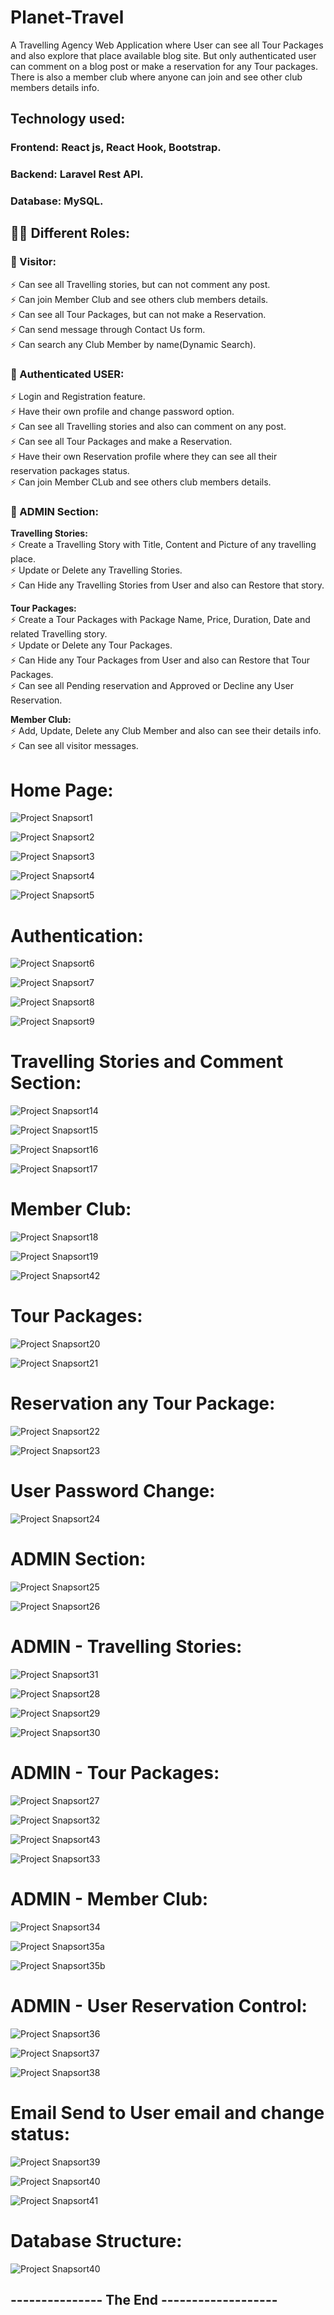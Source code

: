 # Planet-Travel
A Travelling Agency Web Application where User can see all Tour Packages and also explore that place available blog site. But only authenticated user can comment on a blog post or make a reservation for any Tour packages. There is also a member club where anyone can join and see other club members details info.

## Technology used: 
  ### Frontend: React js, React Hook, Bootstrap.
  ### Backend: Laravel Rest API.
  ### Database: MySQL.
  
##
## 👨‍💻 Different Roles:
### 🌱 Visitor:
   ⚡ Can see all Travelling stories, but can not comment any post. <br/>
   ⚡ Can join Member Club and see others club members details. <br/>
   ⚡ Can see all Tour Packages, but can not make a Reservation. <br/>
   ⚡ Can send message through Contact Us form. <br/>
   ⚡ Can search any Club Member by name(Dynamic Search). <br/>
 
 ### 🌱 Authenticated USER:
   ⚡ Login and Registration feature. <br/>
   ⚡ Have their own profile and change password option. <br/>
   ⚡ Can see all Travelling stories and also can comment on any post. <br/>
   ⚡ Can see all Tour Packages and make a Reservation. <br/>
   ⚡ Have their own Reservation profile where they can see all their reservation packages status. <br/>
   ⚡ Can join Member CLub and see others club members details. <br/>
   
 ### 🌱 ADMIN Section:
   **Travelling Stories:** <br/>
   ⚡ Create a Travelling Story with Title, Content and Picture of any travelling place. <br/>
   ⚡ Update or Delete any Travelling Stories. <br/>
   ⚡ Can Hide any Travelling Stories from User and also can Restore that story. <br/>
   
   **Tour Packages:** <br/>
   ⚡ Create a Tour Packages with Package Name, Price, Duration, Date and related Travelling story. <br/>
   ⚡ Update or Delete any Tour Packages. <br/>
   ⚡ Can Hide any Tour Packages from User and also can Restore that Tour Packages. <br/>
   ⚡ Can see all Pending reservation and Approved or Decline any User Reservation. <br/>
   
   **Member Club:** <br/>
   ⚡ Add, Update, Delete any Club Member and also can see their details info. <br/>
   ⚡ Can see all visitor messages. <br/>
   

##
# Home Page:
![Project Snapsort1](https://github.com/foysal-mahmud/Planet-Travel/blob/main/ProjectImages/1.png) 

![Project Snapsort2](https://github.com/foysal-mahmud/Planet-Travel/blob/main/ProjectImages/2.png) 

![Project Snapsort3](https://github.com/foysal-mahmud/Planet-Travel/blob/main/ProjectImages/3.png) 

![Project Snapsort4](https://github.com/foysal-mahmud/Planet-Travel/blob/main/ProjectImages/4.png) 

![Project Snapsort5](https://github.com/foysal-mahmud/Planet-Travel/blob/main/ProjectImages/5.png) 



##
# Authentication:
![Project Snapsort6](https://github.com/foysal-mahmud/Planet-Travel/blob/main/ProjectImages/6.png) 

![Project Snapsort7](https://github.com/foysal-mahmud/Planet-Travel/blob/main/ProjectImages/7.png) 

![Project Snapsort8](https://github.com/foysal-mahmud/Planet-Travel/blob/main/ProjectImages/8.png) 

![Project Snapsort9](https://github.com/foysal-mahmud/Planet-Travel/blob/main/ProjectImages/9.png) 


##
# Travelling Stories and Comment Section:
![Project Snapsort14](https://github.com/foysal-mahmud/Planet-Travel/blob/main/ProjectImages/14.png) 

![Project Snapsort15](https://github.com/foysal-mahmud/Planet-Travel/blob/main/ProjectImages/15.png) 

![Project Snapsort16](https://github.com/foysal-mahmud/Planet-Travel/blob/main/ProjectImages/16.png) 

![Project Snapsort17](https://github.com/foysal-mahmud/Planet-Travel/blob/main/ProjectImages/17.png) 


##
# Member Club:
![Project Snapsort18](https://github.com/foysal-mahmud/Planet-Travel/blob/main/ProjectImages/18.png) 

![Project Snapsort19](https://github.com/foysal-mahmud/Planet-Travel/blob/main/ProjectImages/19.png) 

![Project Snapsort42](https://github.com/foysal-mahmud/Planet-Travel/blob/main/ProjectImages/42.png) 


##
# Tour Packages:
![Project Snapsort20](https://github.com/foysal-mahmud/Planet-Travel/blob/main/ProjectImages/20.png) 

![Project Snapsort21](https://github.com/foysal-mahmud/Planet-Travel/blob/main/ProjectImages/21.png) 


##
# Reservation any Tour Package:
![Project Snapsort22](https://github.com/foysal-mahmud/Planet-Travel/blob/main/ProjectImages/22.png) 

![Project Snapsort23](https://github.com/foysal-mahmud/Planet-Travel/blob/main/ProjectImages/23.png) 


##
# User Password Change:
![Project Snapsort24](https://github.com/foysal-mahmud/Planet-Travel/blob/main/ProjectImages/24.png) 


##
# ADMIN Section:
![Project Snapsort25](https://github.com/foysal-mahmud/Planet-Travel/blob/main/ProjectImages/25.png) 

![Project Snapsort26](https://github.com/foysal-mahmud/Planet-Travel/blob/main/ProjectImages/26.png) 


##
# ADMIN - Travelling Stories:
![Project Snapsort31](https://github.com/foysal-mahmud/Planet-Travel/blob/main/ProjectImages/31.png) 

![Project Snapsort28](https://github.com/foysal-mahmud/Planet-Travel/blob/main/ProjectImages/28.png) 

![Project Snapsort29](https://github.com/foysal-mahmud/Planet-Travel/blob/main/ProjectImages/29.png) 

![Project Snapsort30](https://github.com/foysal-mahmud/Planet-Travel/blob/main/ProjectImages/30.png) 


##
# ADMIN - Tour Packages:
![Project Snapsort27](https://github.com/foysal-mahmud/Planet-Travel/blob/main/ProjectImages/27.png) 

![Project Snapsort32](https://github.com/foysal-mahmud/Planet-Travel/blob/main/ProjectImages/32.png) 

![Project Snapsort43](https://github.com/foysal-mahmud/Planet-Travel/blob/main/ProjectImages/43.png) 

![Project Snapsort33](https://github.com/foysal-mahmud/Planet-Travel/blob/main/ProjectImages/33.png)


##
# ADMIN - Member Club:
![Project Snapsort34](https://github.com/foysal-mahmud/Planet-Travel/blob/main/ProjectImages/34.png) 

![Project Snapsort35a](https://github.com/foysal-mahmud/Planet-Travel/blob/main/ProjectImages/35a.png) 

![Project Snapsort35b](https://github.com/foysal-mahmud/Planet-Travel/blob/main/ProjectImages/35b.png)


##
# ADMIN - User Reservation Control:
![Project Snapsort36](https://github.com/foysal-mahmud/Planet-Travel/blob/main/ProjectImages/36.png) 

![Project Snapsort37](https://github.com/foysal-mahmud/Planet-Travel/blob/main/ProjectImages/37.png) 

![Project Snapsort38](https://github.com/foysal-mahmud/Planet-Travel/blob/main/ProjectImages/38.png)


##
# Email Send to User email and change status:
![Project Snapsort39](https://github.com/foysal-mahmud/Planet-Travel/blob/main/ProjectImages/39.png)

![Project Snapsort40](https://github.com/foysal-mahmud/Planet-Travel/blob/main/ProjectImages/40.png)

![Project Snapsort41](https://github.com/foysal-mahmud/Planet-Travel/blob/main/ProjectImages/41.png)

##
# Database Structure:
![Project Snapsort40](https://github.com/foysal-mahmud/Planet-Travel/blob/main/ProjectImages/db.png)


## --------------- The End -------------------


